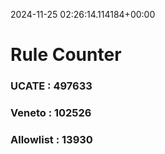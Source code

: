 2024-11-25 02:26:14.114184+00:00
# Rule Counter 
 ### UCATE : 497633

 ### Veneto : 102526

 ### Allowlist : 13930